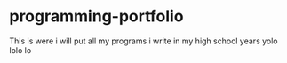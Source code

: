 # programming-portfolio
This is were i will put all my programs i write in my high school years
yolo lolo lo